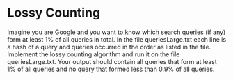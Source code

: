 # Lossy Counting
Imagine you are Google and you want to know which search queries (if any) form at least 1% of all queries in total. In the file queriesLarge.txt each line is a hash of a query and queries occurred in the order as listed in the file. Implement the lossy counting algorithm and run it on the file queriesLarge.txt. Your output should contain all queries that form at least 1% of all queries and no query that formed less than 0.9% of all queries.
